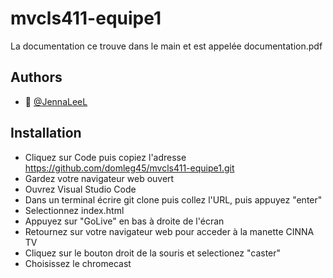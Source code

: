 ﻿# mvcls411-equipe1

La documentation ce trouve dans le main et est appelée documentation.pdf

## Authors
- :floppy_disk: [@JennaLeeL](https://www.github.com/JennaLeeL)

## Installation
- Cliquez sur Code puis copiez l'adresse https://github.com/domleg45/mvcls411-equipe1.git
- Gardez votre navigateur web ouvert
- Ouvrez Visual Studio Code
- Dans un terminal écrire git clone puis collez l'URL, puis appuyez "enter"
- Selectionnez index.html
- Appuyez sur "GoLive" en bas à droite de l'écran
- Retournez sur votre navigateur web pour acceder à la manette CINNA TV
- Cliquez sur le bouton droit de la souris et selectionez "caster"
- Choisissez le chromecast

